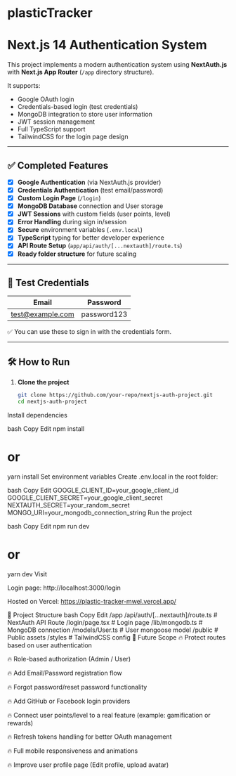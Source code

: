 # plasticTracker
# Next.js 14 Authentication System

This project implements a modern authentication system using **NextAuth.js** with **Next.js App Router** (`/app` directory structure).

It supports:
- Google OAuth login
- Credentials-based login (test credentials)
- MongoDB integration to store user information
- JWT session management
- Full TypeScript support
- TailwindCSS for the login page design

---

## ✅ Completed Features

- [x] **Google Authentication** (via NextAuth.js provider)
- [x] **Credentials Authentication** (test email/password)
- [x] **Custom Login Page** (`/login`)
- [x] **MongoDB Database** connection and User storage
- [x] **JWT Sessions** with custom fields (user points, level)
- [x] **Error Handling** during sign in/session
- [x] **Secure** environment variables (`.env.local`)
- [x] **TypeScript** typing for better developer experience
- [x] **API Route Setup** (`app/api/auth/[...nextauth]/route.ts`)
- [x] **Ready folder structure** for future scaling

---

## 🔐 Test Credentials

| Email              | Password     |
|--------------------|--------------|
| test@example.com   | password123  |

✅ You can use these to sign in with the credentials form.

---

## 🛠 How to Run

1. **Clone the project**  
   ```bash
   git clone https://github.com/your-repo/nextjs-auth-project.git
   cd nextjs-auth-project
Install dependencies

bash
Copy
Edit
npm install
# or
yarn install
Set environment variables
Create .env.local in the root folder:

bash
Copy
Edit
GOOGLE_CLIENT_ID=your_google_client_id
GOOGLE_CLIENT_SECRET=your_google_client_secret
NEXTAUTH_SECRET=your_random_secret
MONGO_URI=your_mongodb_connection_string
Run the project

bash
Copy
Edit
npm run dev
# or
yarn dev
Visit

Login page: http://localhost:3000/login

Hosted on Vercel: https://plastic-tracker-mwel.vercel.app/

🧱 Project Structure
bash
Copy
Edit
/app
  /api/auth/[...nextauth]/route.ts  # NextAuth API Route
  /login/page.tsx                   # Login page
/lib/mongodb.ts                     # MongoDB connection
/models/User.ts                     # User mongoose model
/public                             # Public assets
/styles                             # TailwindCSS config
🚀 Future Scope
🔥 Protect routes based on user authentication

🔥 Role-based authorization (Admin / User)

🔥 Add Email/Password registration flow

🔥 Forgot password/reset password functionality

🔥 Add GitHub or Facebook login providers

🔥 Connect user points/level to a real feature (example: gamification or rewards)

🔥 Refresh tokens handling for better OAuth management

🔥 Full mobile responsiveness and animations

🔥 Improve user profile page (Edit profile, upload avatar)
